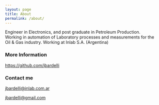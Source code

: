 ```yaml
---
layout: page
title: About
permalink: /about/
---
```


Engineer in Electronics, and post graduate in Petroleum Production.
Working in automation of Laboratory processes and measurements for the Oil & Gas industry.
Working at Inlab S.A. (Argentina)

### More Information

https://github.com/jbardelli

### Contact me

[jbardelli@inlab.com.ar](mailto:jbardelli@inlab.com.ar)

[jbardelli@gmail.com](mailto:jbardelli@gmail.com)
